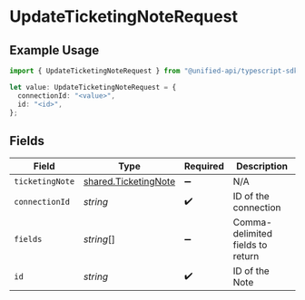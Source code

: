 # UpdateTicketingNoteRequest

## Example Usage

```typescript
import { UpdateTicketingNoteRequest } from "@unified-api/typescript-sdk/sdk/models/operations";

let value: UpdateTicketingNoteRequest = {
  connectionId: "<value>",
  id: "<id>",
};
```

## Fields

| Field                                                               | Type                                                                | Required                                                            | Description                                                         |
| ------------------------------------------------------------------- | ------------------------------------------------------------------- | ------------------------------------------------------------------- | ------------------------------------------------------------------- |
| `ticketingNote`                                                     | [shared.TicketingNote](../../../sdk/models/shared/ticketingnote.md) | :heavy_minus_sign:                                                  | N/A                                                                 |
| `connectionId`                                                      | *string*                                                            | :heavy_check_mark:                                                  | ID of the connection                                                |
| `fields`                                                            | *string*[]                                                          | :heavy_minus_sign:                                                  | Comma-delimited fields to return                                    |
| `id`                                                                | *string*                                                            | :heavy_check_mark:                                                  | ID of the Note                                                      |